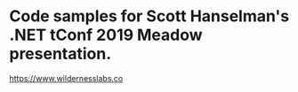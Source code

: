 # Code samples for Scott Hanselman's .NET tConf 2019 Meadow presentation.

https://www.wildernesslabs.co
